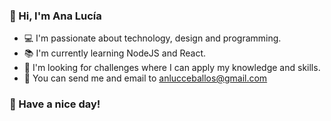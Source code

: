 ### 💐 Hi, I'm Ana Lucía

* 💻 I'm passionate about technology, design and programming.
* 📚 I'm currently learning NodeJS and React.
* 🚀 I'm looking for challenges where I can apply my knowledge and skills.
* 📧 You can send me and email to anlucceballos@gmail.com

### 🦋 Have a nice day!  





<!--
**aniluceba/aniluceba** is a ✨ _special_ ✨ repository because its `README.md` (this file) appears on your GitHub profile.

Here are some ideas to get you started:

- 🔭 I’m currently working on ...
- 🌱 I’m currently learning ...
- 👯 I’m looking to collaborate on ...
- 🤔 I’m looking for help with ...
- 💬 Ask me about ...

- 📫 How to reach me: ...
- 😄 Pronouns: ...
- ⚡ Fun fact: ...
-->

